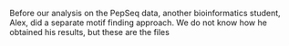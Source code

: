 Before our analysis on the PepSeq data, another bioinformatics student, Alex, did a separate motif finding approach. We do not know how he obtained his results, but these are the files
